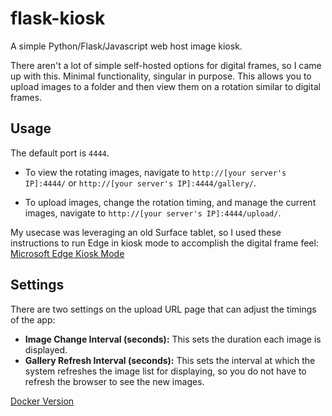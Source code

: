 # flask-kiosk

A simple Python/Flask/Javascript web host image kiosk.

There aren't a lot of simple self-hosted options for digital frames, so I came up with this. Minimal functionality, singular in purpose. This allows you to upload images to a folder and then view them on a rotation similar to digital frames.

## Usage

The default port is `4444`.

- To view the rotating images, navigate to `http://[your server's IP]:4444/` or `http://[your server's IP]:4444/gallery/`.

- To upload images, change the rotation timing, and manage the current images, navigate to `http://[your server's IP]:4444/upload/`.

My usecase was leveraging an old Surface tablet, so I used these instructions to run Edge in kiosk mode to accomplish the digital frame feel: [Microsoft Edge Kiosk Mode](https://learn.microsoft.com/en-us/deployedge/microsoft-edge-configure-kiosk-mode)

## Settings

There are two settings on the upload URL page that can adjust the timings of the app:

- **Image Change Interval (seconds):** This sets the duration each image is displayed.
- **Gallery Refresh Interval (seconds):** This sets the interval at which the system refreshes the image list for displaying, so you do not have to refresh the browser to see the new images.


[Docker Version](https://hub.docker.com/r/cross512/flask-kiosk)
